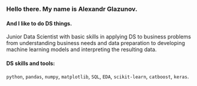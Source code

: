 ### Hello there. My name is Alexandr Glazunov.

#### And I like to do DS things.

Junior Data Scientist with basic skills in applying DS to business problems from understanding business needs and data preparation to developing machine learning models and interpreting the resulting data.

#### DS skills and tools:

`python`, `pandas`, `numpy`, `matplotlib`, `SQL`, `EDA`, `scikit-learn`, `catboost`, `keras`.



<!--
**pzae/pzae** is a ✨ _special_ ✨ repository because its `README.md` (this file) appears on your GitHub profile.

Here are some ideas to get you started:

- 🔭 I’m currently working on ...
- 🌱 I’m currently learning ...
- 👯 I’m looking to collaborate on ...
- 🤔 I’m looking for help with ...
- 💬 Ask me about ...
- 📫 How to reach me: ...
- 😄 Pronouns: ...
- ⚡ Fun fact: ...
-->

